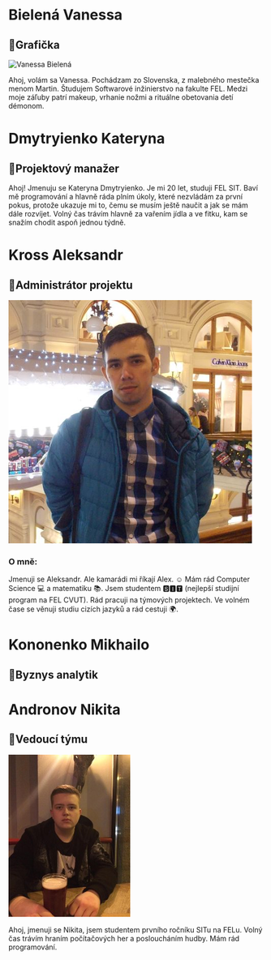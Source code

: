 # **Bielená Vanessa**
## :bookmark:**Grafička**
<img src="https://i.ibb.co/r6vjJng/20221012-203041-20221103140345081.jpg" alt="Vanessa Bielená" width="200" height="280">

Ahoj, volám sa Vanessa. Pochádzam zo Slovenska, z malebného mestečka menom Martin. Študujem Softwarové inžinierstvo na fakulte FEL. Medzi moje záľuby patrí makeup, vrhanie nožmi a rituálne obetovania detí démonom.


# **Dmytryienko Kateryna**
## :bookmark:**Projektový manažer**
Ahoj! Jmenuju se Kateryna Dmytryienko. Je mi 20 let, studuji FEL SIT. Baví mě programování a hlavně ráda plním úkoly, které nezvládám za první pokus, protože ukazuje mi to, čemu se musím ještě naučit a jak se mám dále rozvíjet. Volný čas trávím hlavně za vařením jídla a ve fitku, kam se snažím chodit aspoň jednou týdně. 

# **Kross Aleksandr**
## :bookmark:**Administrátor projektu**

![pictures](uploads/2c65e3e4e34cd84bed3bd5ceced66206/pictures.jpg)
### **O mně:**
Jmenuji se Aleksandr. Ale kamarádi mi říkají Alex. :relaxed: Mám rád Computer Science :computer: ​​a matematiku :books:. Jsem studentem 🆂🅸🆃 (nejlepší studijní program na FEL CVUT). Rád pracuji na týmových projektech. Ve volném čase se věnuji studiu cizích jazyků a rád cestuji :earth_africa:.

# **Kononenko Mikhailo**
## :bookmark:**Byznys analytik**

# **Andronov Nikita**
## :bookmark:**Vedoucí týmu**
![fotka](uploads/0a75cd94a5a4939f8f82f3b479207e53/fotka.jpeg)

Ahoj, jmenuji se Nikita, jsem studentem prvního ročníku SITu na FELu. Volný čas trávím hraním počítačových her a posloucháním hudby. Mám rád programování.